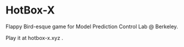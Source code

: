 # HotBox-X
Flappy Bird-esque game for Model Prediction Control Lab @ Berkeley.

Play it at <a> hotbox-x.xyz </a>.
